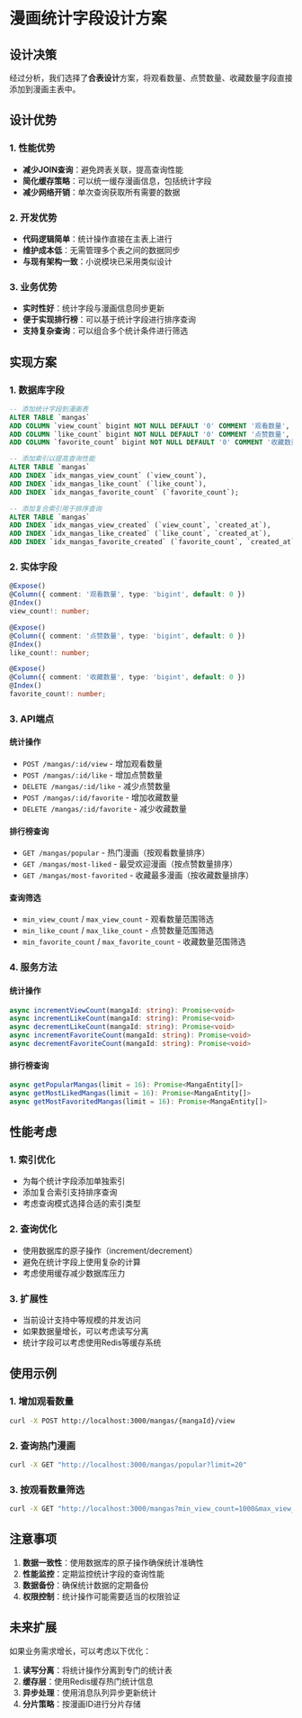 # 漫画统计字段设计方案

## 设计决策

经过分析，我们选择了**合表设计**方案，将观看数量、点赞数量、收藏数量字段直接添加到漫画主表中。

## 设计优势

### 1. 性能优势
- **减少JOIN查询**：避免跨表关联，提高查询性能
- **简化缓存策略**：可以统一缓存漫画信息，包括统计字段
- **减少网络开销**：单次查询获取所有需要的数据

### 2. 开发优势
- **代码逻辑简单**：统计操作直接在主表上进行
- **维护成本低**：无需管理多个表之间的数据同步
- **与现有架构一致**：小说模块已采用类似设计

### 3. 业务优势
- **实时性好**：统计字段与漫画信息同步更新
- **便于实现排行榜**：可以基于统计字段进行排序查询
- **支持复杂查询**：可以组合多个统计条件进行筛选

## 实现方案

### 1. 数据库字段
```sql
-- 添加统计字段到漫画表
ALTER TABLE `mangas` 
ADD COLUMN `view_count` bigint NOT NULL DEFAULT '0' COMMENT '观看数量',
ADD COLUMN `like_count` bigint NOT NULL DEFAULT '0' COMMENT '点赞数量',
ADD COLUMN `favorite_count` bigint NOT NULL DEFAULT '0' COMMENT '收藏数量';

-- 添加索引以提高查询性能
ALTER TABLE `mangas` 
ADD INDEX `idx_mangas_view_count` (`view_count`),
ADD INDEX `idx_mangas_like_count` (`like_count`),
ADD INDEX `idx_mangas_favorite_count` (`favorite_count`);

-- 添加复合索引用于排序查询
ALTER TABLE `mangas` 
ADD INDEX `idx_mangas_view_created` (`view_count`, `created_at`),
ADD INDEX `idx_mangas_like_created` (`like_count`, `created_at`),
ADD INDEX `idx_mangas_favorite_created` (`favorite_count`, `created_at`);
```

### 2. 实体字段
```typescript
@Expose()
@Column({ comment: '观看数量', type: 'bigint', default: 0 })
@Index()
view_count!: number;

@Expose()
@Column({ comment: '点赞数量', type: 'bigint', default: 0 })
@Index()
like_count!: number;

@Expose()
@Column({ comment: '收藏数量', type: 'bigint', default: 0 })
@Index()
favorite_count!: number;
```

### 3. API端点

#### 统计操作
- `POST /mangas/:id/view` - 增加观看数量
- `POST /mangas/:id/like` - 增加点赞数量
- `DELETE /mangas/:id/like` - 减少点赞数量
- `POST /mangas/:id/favorite` - 增加收藏数量
- `DELETE /mangas/:id/favorite` - 减少收藏数量

#### 排行榜查询
- `GET /mangas/popular` - 热门漫画（按观看数量排序）
- `GET /mangas/most-liked` - 最受欢迎漫画（按点赞数量排序）
- `GET /mangas/most-favorited` - 收藏最多漫画（按收藏数量排序）

#### 查询筛选
- `min_view_count` / `max_view_count` - 观看数量范围筛选
- `min_like_count` / `max_like_count` - 点赞数量范围筛选
- `min_favorite_count` / `max_favorite_count` - 收藏数量范围筛选

### 4. 服务方法

#### 统计操作
```typescript
async incrementViewCount(mangaId: string): Promise<void>
async incrementLikeCount(mangaId: string): Promise<void>
async decrementLikeCount(mangaId: string): Promise<void>
async incrementFavoriteCount(mangaId: string): Promise<void>
async decrementFavoriteCount(mangaId: string): Promise<void>
```

#### 排行榜查询
```typescript
async getPopularMangas(limit = 16): Promise<MangaEntity[]>
async getMostLikedMangas(limit = 16): Promise<MangaEntity[]>
async getMostFavoritedMangas(limit = 16): Promise<MangaEntity[]>
```

## 性能考虑

### 1. 索引优化
- 为每个统计字段添加单独索引
- 添加复合索引支持排序查询
- 考虑查询模式选择合适的索引类型

### 2. 查询优化
- 使用数据库的原子操作（increment/decrement）
- 避免在统计字段上使用复杂的计算
- 考虑使用缓存减少数据库压力

### 3. 扩展性
- 当前设计支持中等规模的并发访问
- 如果数据量增长，可以考虑读写分离
- 统计字段可以考虑使用Redis等缓存系统

## 使用示例

### 1. 增加观看数量
```bash
curl -X POST http://localhost:3000/mangas/{mangaId}/view
```

### 2. 查询热门漫画
```bash
curl -X GET "http://localhost:3000/mangas/popular?limit=20"
```

### 3. 按观看数量筛选
```bash
curl -X GET "http://localhost:3000/mangas?min_view_count=1000&max_view_count=5000"
```

## 注意事项

1. **数据一致性**：使用数据库的原子操作确保统计准确性
2. **性能监控**：定期监控统计字段的查询性能
3. **数据备份**：确保统计数据的定期备份
4. **权限控制**：统计操作可能需要适当的权限验证

## 未来扩展

如果业务需求增长，可以考虑以下优化：

1. **读写分离**：将统计操作分离到专门的统计表
2. **缓存层**：使用Redis缓存热门统计信息
3. **异步处理**：使用消息队列异步更新统计
4. **分片策略**：按漫画ID进行分片存储

